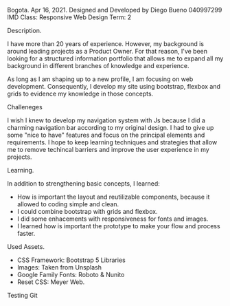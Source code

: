 Bogota. Apr 16, 2021.
Designed and Developed by Diego Bueno
040997299 IMD
Class: Responsive Web Design
Term: 2

Description.

I have more than 20 years of experience. However, my background is around leading projects as a Product Owner. For that reason, I've been looking for a structured information portfolio that allows me to expand all my background in different branches of knowledge and experience.

As long as I am shaping up to a new profile, I am focusing on web development. Consequently, I develop my site using bootstrap, flexbox and grids to evidence my knowledge in those concepts.

Challeneges

I wish I knew to develop my navigation system with Js because I did a charming navigation bar according to my original design. I had to give up some "nice to have" features and focus on the principal elements and requirements. I hope to keep learning techniques and strategies that allow me to remove techincal barriers and improve the user experience in my projects.

Learning.

In addition to strengthening basic concepts, I learned:

- How is important the layout and reutilizable components, because it allowed to coding simple and clean.
- I could combine bootstrap with grids and flexbox.
- I did some enhacements with responsiveness for fonts and images.
- I learned how is important the prototype to make your flow and process faster.

Used Assets.

- CSS Framework: Bootstrap 5 Libraries
- Images: Taken from Unsplash
- Google Family Fonts: Roboto & Nunito
- Reset CSS: Meyer Web.

Testing Git